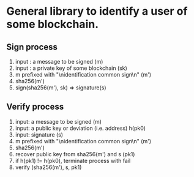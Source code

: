 # General library to identify a user of some blockchain.


## Sign process

1. input : a message to be signed (m)
1. input : a private key of some blockchain (sk)
1. m prefixed with "\nidentification common sign\n" (m')
1. sha256(m')
1. sign(sha256(m'), sk) => signature(s)

## Verify process

1. input: a message to be signed (m)
1. input: a public key or deviation (i.e. address) h(pk0)
1. input: signature (s)
1. m prefixed with "\nidentification common sign\n" (m')
1. sha256(m')
1. recover public key from sha256(m') and s (pk1)
1. if h(pk1) != h(pk0), terminate process with fail
1. verify (sha256(m'), s, pk1)

